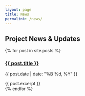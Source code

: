 ```yaml
---
layout: page
title: News 
permalink: /news/
---
```

## Project News & Updates

{% for post in site.posts %}
  <article class="post-preview">
    <h3><a href="{{ post.url }}">{{ post.title }}</a></h3>
    <p class="post-meta">{{ post.date | date: "%B %d, %Y" }}</p>
    {{ post.excerpt }}
  </article>
{% endfor %}
